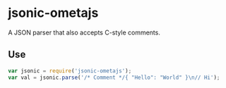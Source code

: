 jsonic-ometajs
==============

A JSON parser that also accepts C-style comments.

Use
----

```javascript
var jsonic = require('jsonic-ometajs');
var val = jsonic.parse('/* Comment */{ "Hello": "World" }\n// Hi');
```
